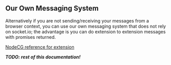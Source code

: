 ## Our Own Messaging System

Alternatively if you are not sending/receiving your messages from a browser context, you can use our own messaging system that does not rely on socket.io; the advantage is you can do extension to extension messages with promises returned.

[NodeCG reference for extension](https://nodecg.com/NodeCG.html#extensions)

***TODO: rest of this documentation!***
